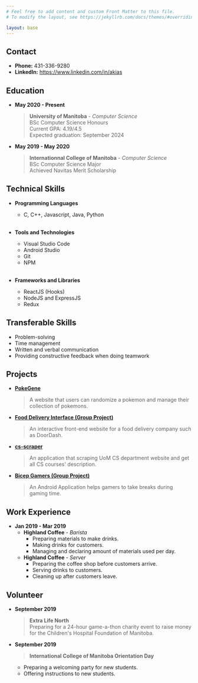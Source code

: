 ```yaml
---
# Feel free to add content and custom Front Matter to this file.
# To modify the layout, see https://jekyllrb.com/docs/themes/#overriding-theme-defaults

layout: base
---
```


## Contact

* **Phone:** 431-336-9280
* **LinkedIn:** <https://www.linkedin.com/in/akias>

## Education

* **May 2020 - Present**
  > **University of Manitoba** - _Computer Science_  
    BSc Computer Science Honours  
    Current GPA: 4.19/4.5  
    Expected graduation: September 2024

* **May 2019 - May 2020**
  > **Internationnal College of Manitoba** - _Computer Science_  
    BSc Computer Science Major  
    Achieved Navitas Merit Scholarship

## Technical Skills

* **Programming Languages**
  * C, C++, Javascript, Java, Python
  <br>

* **Tools and Technologies**
  * Visual Studio Code
  * Android Studio
  * Git
  * NPM
  <br>

* **Frameworks and Libraries**
  * ReactJS (Hooks)
  * NodeJS and ExpressJS
  * Redux

## Transferable Skills

* Problem-solving
* Time management
* Written and verbal communication
* Providing constructive feedback when doing teamwork

## Projects

* [**PokeGene**](https://pokegene.surge.sh/)  
  > A website that users can randomize a pokemon and manage their collection of pokemons.

* [**Food Delivery Interface (Group Project)**](https://orbeat.surge.sh/)  
  > An interactive front-end website for a food delivery company such as DoorDash.

* [**cs-scraper**](https://github.com/namhai923/cs_scraper)
  > An application that scraping UoM CS department website and get all CS courses' description.

* [**Bicep Gamers (Group Project)**](https://bicepgamers.webflow.io/)  
  > An Android Application helps gamers to take breaks during gaming time.

## Work Experience

* **Jan 2019 - Mar 2019**
  * **Highland Coffee** - _Barista_
    * Preparing materials to make drinks.
    * Making drinks for customers.
    * Managing and declaring amount of materials used per day.
  * **Highland Coffee** - _Server_
    * Preparing the coffee shop before customers arrive.
    * Serving drinks to customers.
    * Cleaning up after customers leave.

## Volunteer

* **September 2019**
  > **Extra Life North**  
  Preparing for a 24-hour game-a-thon charity event to raise money for the Children's Hospital Foundation of Manitoba.
  
* **September 2019**
  > **International College of Manitoba Orientation Day**  
    * Preparing a welcoming party for new students.
    * Offering instructions to new students.

